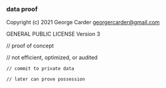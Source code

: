 ### data proof

Copyright (c) 2021 George Carder georgercarder@gmail.com

GENERAL PUBLIC LICENSE Version 3

// proof of concept

// not efficient, optimized, or audited

```
// commit to private data

// later can prove possession
```
